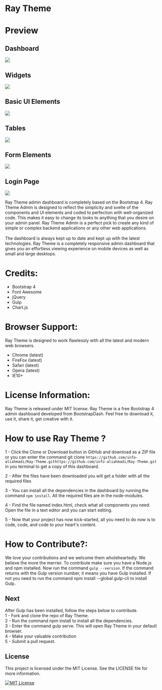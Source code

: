 <h1>Ray Theme</h1>

# Preview
## Dashboard
<a href="https://raw.githubusercontent.com/info-aliahmadi/Ray-Theme/main/images/Demo/RayTheme-Admin.png" target="_blank">
<img src="https://raw.githubusercontent.com/info-aliahmadi/Ray-Theme/main/images/Demo/RayTheme-Admin.png">
</a>

## Widgets
<a href="https://raw.githubusercontent.com/info-aliahmadi/Ray-Theme/main/images/Demo/RayTheme-Admin2png.png" target="_blank">
<img src="https://raw.githubusercontent.com/info-aliahmadi/Ray-Theme/main/images/Demo/RayTheme-Admin2png.png">
</a>

## Basic UI Elements
<a href="https://raw.githubusercontent.com/info-aliahmadi/Ray-Theme/main/images/Demo/RayTheme-Admin3.png" target="_blank">
<img src="https://raw.githubusercontent.com/info-aliahmadi/Ray-Theme/main/images/Demo/RayTheme-Admin3.png">
</a>

## Tables
<a href="https://raw.githubusercontent.com/info-aliahmadi/Ray-Theme/main/images/Demo/RayTheme-Admin4.png" target="_blank">
<img src="https://raw.githubusercontent.com/info-aliahmadi/Ray-Theme/main/images/Demo/RayTheme-Admin4.png">
</a>

## Form Elements
<a href="https://raw.githubusercontent.com/info-aliahmadi/Ray-Theme/main/images/Demo/RayTheme-Admin6.png" target="_blank">
<img src="https://raw.githubusercontent.com/info-aliahmadi/Ray-Theme/main/images/Demo/RayTheme-Admin6.png">
</a>


## Login Page
<a href="https://raw.githubusercontent.com/info-aliahmadi/Ray-Theme/main/images/Demo/RayTheme-Admin7.png" target="_blank">
<img src="https://raw.githubusercontent.com/info-aliahmadi/Ray-Theme/main/images/Demo/RayTheme-Admin7.png">
</a>


Ray Theme admin dashboard is completely based on the Bootstrap 4. Ray Theme Admin is designed to reflect the simplicity and svelte of the components and UI elements and coded to perfection with well-organized code. This makes it easy to change its looks to anything that you desire on your admin panel. Ray Theme Admin is a perfect pick to create any kind of simple or complex backend applications or any other web applications.
<br><br>
The dashboard is always kept up to date and kept up with the latest technologies. Ray Theme is a completely responsive admin dashboard that gives you an effortless viewing experience on mobile devices as well as small and large desktops.


<h1>Credits:</h1>

- Bootstrap 4
- Font Awesome
- jQuery
- Gulp
- Chart.js

<h1>Browser Support:</h1>

Ray Theme is designed to work flawlessly with all the latest and modern web browsers.

- Chrome (latest)
- FireFox (latest)
- Safari (latest)
- Opera (latest)
- IE10+  

<h1>License Information:</h1>


Ray Theme is released under MIT license. Ray Theme is a free Bootstrap 4 admin dashboard developed from BootstrapDash. Feel free to download it, use it, share it, get creative with it.

<h1>How to use Ray Theme ?</h1>


1 - Click the Clone or Download button in GitHub and download as a ZIP file or you can enter the command git clone `https://github.com/info-aliahmadi/Ray-Theme.githttps://github.com/info-aliahmadi/Ray-Theme.git` in you terminal to get a copy of this dashboard.

2 - After the files have been downloaded you will get a folder with all the required files

3 - You can install all the dependencies in the dashboard by running the command `npm install`. All the required files are in the node-modules.

4 - Find the file named index.html, check what all components you need. Open the file in a text editor and you can start editing.

5 - Now that your project has now kick-started, all you need to do now is to code, code, and code to your heart's content.

<h1>How to Contribute?:</h1>


We love your contributions and we welcome them wholeheartedly. We believe the more the merrier.
To contribute make sure you have a Node.js and npm installed. Now run the command `gulp --version`. If the command returns with the Gulp version number, it means you have Gulp installed. If not you need to run the command npm install --global gulp-cli to install Gulp.

<h2>Next</h2>

After Gulp has been installed, follow the steps below to contribute.
  <br>
	1 - Fork and clone the repo of Ray Theme.
  <br>
	2 - Run the command npm install to install all the dependencies.
  <br>
	3 - Enter the command gulp serve. This will open Ray Theme in your default browser.
  <br>
	4 - Make your valuable contribution
  <br>
	5 - Submit a pull request.

## License
This project is licensed under the MIT License. See the LICENSE file for more information.

[![MIT License](https://img.shields.io/badge/License-MIT-green.svg)](https://choosealicense.com/licenses/mit/)
